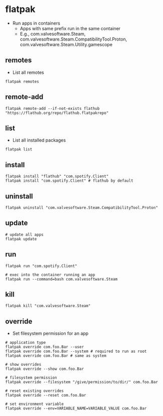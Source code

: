 # flatpak

- Run apps in containers
  - Apps with same prefix run in the same container
  - E.g., com.valvesoftware.Steam, com.valvesoftware.Steam.CompatibilityTool.Proton, com.valvesoftware.Steam.Utility.gamescope

## remotes

- List all remotes

```shell
flatpak remotes
```

## remote-add

```shell
flatpak remote-add --if-not-exists flathub "https://flathub.org/repo/flathub.flatpakrepo"
```

## list

- List all installed packages

```shell
flatpak list
```

## install

```shell
flatpak install "flathub" "com.spotify.Client"
flatpak install "com.spotify.Client" # flathub by default
```

## uninstall

```shell
flatpak uninstall "com.valvesoftware.Steam.CompatibilityTool.Proton"
```

## update

```shell
# update all apps
flatpak update
```

## run

```shell
flatpak run "com.spotify.Client"

# exec into the container running an app
flatpak run --command=bash com.valvesoftware.Steam
```

## kill

```shell
flatpak kill "com.valvesoftware.Steam"
```

## override

- Set filesystem permission for an app

```shell
# application type
flatpak override com.foo.Bar --user
flatpak override com.foo.Bar --system # required to run as root
flatpak override com.foo.Bar # same as system

# show overrides
flatpak override --show com.foo.Bar

# filesystem permission
flatpak override --filesystem "/give/permission/to/dir/" com.foo.Bar

# reset existing overrides
flatpak override --reset com.foo.Bar

# set environment variable
flatpak override --env=VARIABLE_NAME=VARIABLE_VALUE com.foo.Bar
```
